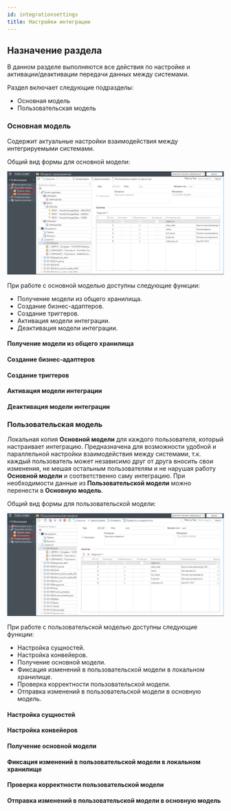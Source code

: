 ```yaml
---
id: integrationsettings
title: Настройки интеграции
---
```


## Назначение раздела

В данном разделе выполняются все действия по настройке и активации/деактивации передачи данных между системами.

Раздел включает следующие подразделы:
- Основная модель
- Пользовательская модель

### Основная модель

Содержит актуальные настройки взаимодействия между интегрируемыми системами.

Общий вид формы для основной модели:


![img](../_assets/DIP-MainModel.png)


При работе с основной моделью доступны следующие функции:
- Получение модели из общего хранилища.
- Создание бизнес-адаптеров.
- Создание триггеров.
- Активация модели интеграции.
- Деактивация модели интеграции.

#### Получение модели из общего хранилища



#### Создание бизнес-адаптеров



#### Создание триггеров



#### Активация модели интеграции



#### Деактивация модели интеграции

### Пользовательская модель

Локальная копия **Основной модели** для каждого пользователя, который настраивает интеграцию.
Предназначена для возможности удобной и параллельной настройки взаимодействия между системами, т.к. каждый пользователь
может независимо друг от друга вносить свои изменения, не мешая остальным пользователям и не нарушая работу **Основной модели** и соответственно саму интеграцию.
При необходимости данные из **Пользовательской модели** можно перенести в **Основную модель**.

Общий вид формы для пользовательской модели:


![img](../_assets/DIP-UserModel.png)


При работе с пользовательской моделью доступны следующие функции:
- Настройка сущностей.
- Настройка конвейеров.
- Получение основной модели.
- Фиксация изменений в пользовательской модели в локальном хранилище.
- Проверка корректности пользовательской модели.
- Отправка изменений в пользовательской модели в основную модель.

#### Настройка сущностей



#### Настройка конвейеров



#### Получение основной модели



#### Фиксация изменений в пользовательской модели в локальном хранилище



#### Проверка корректности пользовательской модели



#### Отправка изменений в пользовательской модели в основную модель

